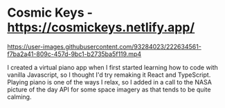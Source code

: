 # Cosmic Keys - https://cosmickeys.netlify.app/

https://user-images.githubusercontent.com/93284023/222634561-f7ba2a41-809c-457d-9bc1-b2735ba5f119.mp4


I created a virtual piano app when I first started learning how to code with vanilla Javascript, so I thought I'd try remaking it React and TypeScript. Playing piano is one of the ways I relax, so I added in a call to the NASA picture of the day API for some space imagery as that tends to be quite calming. 
